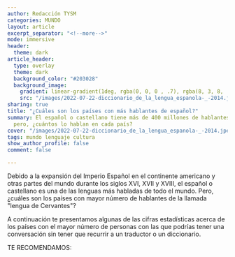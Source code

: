 ```yaml
---
author: Redacción TYSM
categories: MUNDO
layout: article
excerpt_separator: "<!--more-->"
mode: immersive
header:
  theme: dark
article_header:
  type: overlay
  theme: dark
  background_color: "#203028"
  background_image:
    gradient: linear-gradient(1deg, rgba(0, 0, 0 , .7), rgba(8, 3, 8, .9))
    src: "/images/2022-07-22-diccionario_de_la_lengua_espanola-_-2014.jpeg"
sharing: true
title: "¿Cuáles son los países con más hablantes de español?"
summary: El español o castellano tiene más de 400 millones de hablantes en el mundo;
  pero, ¿cuántos lo hablan en cada país?
cover: "/images/2022-07-22-diccionario_de_la_lengua_espanola-_-2014.jpeg"
tags: mundo lenguaje cultura
show_author_profile: false
comment: false

---
```

Debido a la expansión del Imperio Español en el continente americano y otras partes del mundo durante los siglos XVI, XVII y XVIII, el español o castellano es una de las lenguas más habladas de todo el mundo. Pero, ¿cuáles son los países con mayor número de hablantes de la llamada "lengua de Cervantes"?

A continuación te presentamos algunas de las cifras estadísticas acerca de los países con el mayor número de personas con las que podrías tener una conversación sin tener que recurrir a un traductor o un diccionario.

TE RECOMENDAMOS: